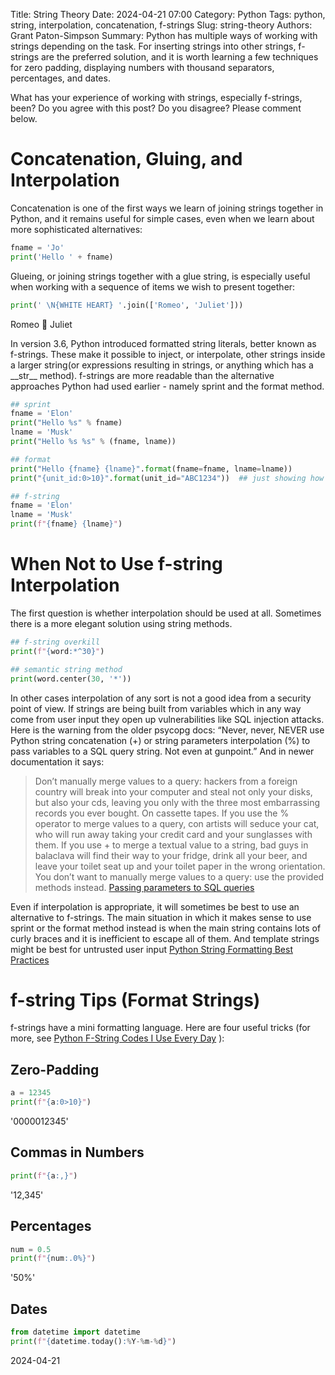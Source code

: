 Title: String Theory
Date: 2024-04-21 07:00
Category: Python
Tags: python, string, interpolation, concatenation, f-strings
Slug: string-theory
Authors: Grant Paton-Simpson
Summary: Python has multiple ways of working with strings depending on the task. For inserting strings into other strings, f-strings are the preferred solution, and it is worth learning a few techniques for zero padding, displaying numbers with thousand separators, percentages, and dates.

What has your experience of working with strings, especially f-strings, been? Do you agree with this post? Do you disagree? Please comment below.

Concatenation, Gluing, and Interpolation 
========================================

Concatenation is one of the first ways we learn of joining strings together in Python, and it remains useful for simple cases, even when we learn about more sophisticated alternatives:

```python
fname = 'Jo'
print('Hello ' + fname)

```
Glueing, or joining strings together with a glue string, is especially useful when working with a sequence of items we wish to present together:

```python
print(' \N{WHITE HEART} '.join(['Romeo', 'Juliet']))
```

Romeo 🤍 Juliet

In version 3.6, Python introduced formatted string literals, better known as f-strings. These make it possible to inject, or interpolate, other strings inside a larger string(<ref>or expressions resulting in strings, or anything which has a \_\_str\_\_ method</ref>). f-strings are more readable than the alternative approaches Python had used earlier - namely sprint and the format method.

```python
## sprint
fname = 'Elon'
print("Hello %s" % fname)
lname = 'Musk'
print("Hello %s %s" % (fname, lname))

## format
print("Hello {fname} {lname}".format(fname=fname, lname=lname))
print("{unit_id:0>10}".format(unit_id="ABC1234"))  ## just showing how powerful the format method can become

## f-string
fname = 'Elon'
lname = 'Musk'
print(f"{fname} {lname}")
```


When Not to Use f-string Interpolation
======================================

The first question is whether interpolation should be used at all. Sometimes there is a more elegant solution using string methods.

```python
## f-string overkill
print(f"{word:*^30}")

## semantic string method
print(word.center(30, '*'))
```

In other cases interpolation of any sort is not a good idea from a security point of view. If strings are being built from variables which in any way come from user input they open up vulnerabilities like SQL injection attacks. Here is the warning from the older psycopg docs: “Never, never, NEVER use Python string concatenation (+) or string parameters interpolation (%) to pass variables to a SQL query string. Not even at gunpoint.” And in newer documentation it says:

> Don’t manually merge values to a query: hackers from a foreign country will break into your computer and steal not only your disks, but also your cds, leaving you only with the three most embarrassing records you ever bought. On cassette tapes.
> If you use the % operator to merge values to a query, con artists will seduce your cat, who will run away taking your credit card and your sunglasses with them.
> If you use + to merge a textual value to a string, bad guys in balaclava will find their way to your fridge, drink all your beer, and leave your toilet seat up and your toilet paper in the wrong orientation.
> You don’t want to manually merge values to a query: use the provided methods instead. [Passing parameters to SQL queries](https://www.psycopg.org/psycopg3/docs/basic/params.html)

Even if interpolation is appropriate, it will sometimes be best to use an alternative to f-strings. The main situation in which it makes sense to use sprint or the format method instead is when the main string contains lots of curly braces and it is inefficient to escape all of them. And template strings might be best for untrusted user input [Python String Formatting Best Practices](https://realpython.com/python-string-formatting/#4-template-strings-standard-library)


f-string Tips (Format Strings)
==============================

f-strings have a mini formatting language. Here are four useful tricks (for more, see [Python F-String Codes I Use Every Day](https://pybit.es/articles/python-f-string-codes-i-use-every-day/)
):

Zero-Padding
------------

```python
a = 12345
print(f"{a:0>10}")
```

'0000012345'

Commas in Numbers
-----------------

```python
print(f"{a:,}")
```

'12,345'

Percentages
-----------

```python
num = 0.5
print(f"{num:.0%}")
```

'50%'

Dates
-----

```python
from datetime import datetime
print(f"{datetime.today():%Y-%m-%d}")
```

2024-04-21
